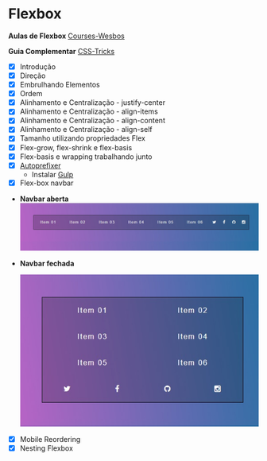 # Flexbox

**Aulas de Flexbox** [Courses-Wesbos](https://courses.wesbos.com)

**Guia Complementar** [CSS-Tricks](https://css-tricks.com/snippets/css/a-guide-to-flexbox/)

- [x] Introdução
- [x] Direção
- [x] Embrulhando Elementos
- [x] Ordem
- [x] Alinhamento e Centralização - justify-center
- [x] Alinhamento e Centralização - align-items
- [x] Alinhamento e Centralização - align-content
- [x] Alinhamento e Centralização - align-self
- [x] Tamanho utilizando propriedades Flex
- [x] Flex-grow, flex-shrink e flex-basis
- [x] Flex-basis e wrapping trabalhando junto
- [x] [Autoprefixer](https://autoprefixer.github.io/)
  - Instalar [Gulp](https://gulpjs.com/)
- [x] Flex-box navbar
- **Navbar aberta**
  ![](opennav.jpg)
- **Navbar fechada**

  ![](closenav.jpg)

- [x] Mobile Reordering
- [x] Nesting Flexbox
